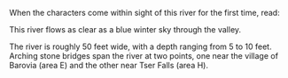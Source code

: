 When the characters come within sight of this river for the first time, read:

This river flows as clear as a blue winter sky through the valley.

The river is roughly 50 feet wide, with a depth ranging from 5 to 10 feet. Arching stone bridges span the river at two points, one near the village of Barovia (area E) and the other near Tser Falls (area H).